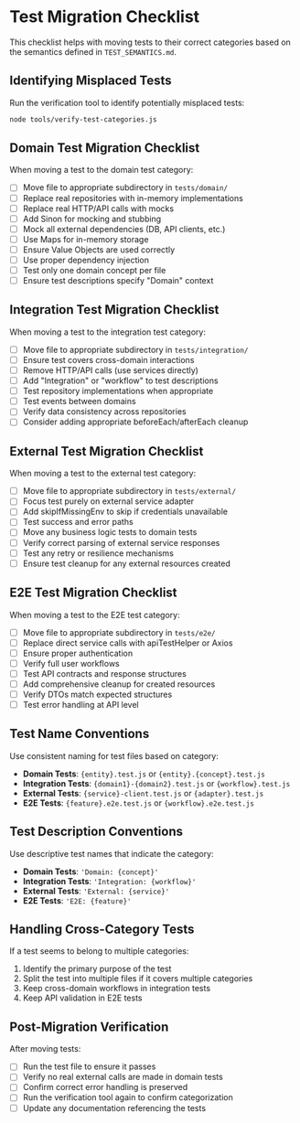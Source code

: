 # Test Migration Checklist

This checklist helps with moving tests to their correct categories based on the semantics defined in `TEST_SEMANTICS.md`.

## Identifying Misplaced Tests

Run the verification tool to identify potentially misplaced tests:

```bash
node tools/verify-test-categories.js
```

## Domain Test Migration Checklist

When moving a test to the domain test category:

- [ ] Move file to appropriate subdirectory in `tests/domain/`
- [ ] Replace real repositories with in-memory implementations
- [ ] Replace real HTTP/API calls with mocks
- [ ] Add Sinon for mocking and stubbing
- [ ] Mock all external dependencies (DB, API clients, etc.)
- [ ] Use Maps for in-memory storage
- [ ] Ensure Value Objects are used correctly
- [ ] Use proper dependency injection
- [ ] Test only one domain concept per file
- [ ] Ensure test descriptions specify "Domain" context

## Integration Test Migration Checklist

When moving a test to the integration test category:

- [ ] Move file to appropriate subdirectory in `tests/integration/`
- [ ] Ensure test covers cross-domain interactions
- [ ] Remove HTTP/API calls (use services directly)
- [ ] Add "Integration" or "workflow" to test descriptions
- [ ] Test repository implementations when appropriate
- [ ] Test events between domains
- [ ] Verify data consistency across repositories
- [ ] Consider adding appropriate beforeEach/afterEach cleanup

## External Test Migration Checklist

When moving a test to the external test category:

- [ ] Move file to appropriate subdirectory in `tests/external/`
- [ ] Focus test purely on external service adapter
- [ ] Add skipIfMissingEnv to skip if credentials unavailable
- [ ] Test success and error paths
- [ ] Move any business logic tests to domain tests
- [ ] Verify correct parsing of external service responses
- [ ] Test any retry or resilience mechanisms
- [ ] Ensure test cleanup for any external resources created

## E2E Test Migration Checklist

When moving a test to the E2E test category:

- [ ] Move file to appropriate subdirectory in `tests/e2e/`
- [ ] Replace direct service calls with apiTestHelper or Axios
- [ ] Ensure proper authentication
- [ ] Verify full user workflows
- [ ] Test API contracts and response structures
- [ ] Add comprehensive cleanup for created resources
- [ ] Verify DTOs match expected structures
- [ ] Test error handling at API level

## Test Name Conventions

Use consistent naming for test files based on category:

- **Domain Tests**: `{entity}.test.js` or `{entity}.{concept}.test.js`
- **Integration Tests**: `{domain1}-{domain2}.test.js` or `{workflow}.test.js`
- **External Tests**: `{service}-client.test.js` or `{adapter}.test.js`
- **E2E Tests**: `{feature}.e2e.test.js` or `{workflow}.e2e.test.js`

## Test Description Conventions

Use descriptive test names that indicate the category:

- **Domain Tests**: `'Domain: {concept}'`
- **Integration Tests**: `'Integration: {workflow}'`
- **External Tests**: `'External: {service}'`
- **E2E Tests**: `'E2E: {feature}'`

## Handling Cross-Category Tests

If a test seems to belong to multiple categories:

1. Identify the primary purpose of the test
2. Split the test into multiple files if it covers multiple categories
3. Keep cross-domain workflows in integration tests
4. Keep API validation in E2E tests

## Post-Migration Verification

After moving tests:

- [ ] Run the test file to ensure it passes
- [ ] Verify no real external calls are made in domain tests
- [ ] Confirm correct error handling is preserved
- [ ] Run the verification tool again to confirm categorization
- [ ] Update any documentation referencing the tests 